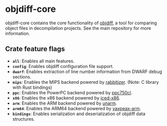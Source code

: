 # objdiff-core

objdiff-core contains the core functionality of [objdiff](https://github.com/encounter/objdiff), a tool for comparing object files in decompilation projects. See the main repository for more information.

## Crate feature flags

- **`all`**: Enables all main features.
- **`config`**: Enables objdiff configuration file support.
- **`dwarf`**: Enables extraction of line number information from DWARF debug sections.
- **`mips`**: Enables the MIPS backend powered by [rabbitizer](https://github.com/Decompollaborate/rabbitizer). (Note: C library with Rust bindings)
- **`ppc`**: Enables the PowerPC backend powered by [ppc750cl](https://github.com/encounter/ppc750cl).
- **`x86`**: Enables the x86 backend powered by [iced-x86](https://crates.io/crates/iced-x86).
- **`arm`**: Enables the ARM backend powered by [unarm](https://github.com/AetiasHax/unarm).
- **`arm64`**: Enables the ARM64 backend powered by [yaxpeax-arm](https://github.com/iximeow/yaxpeax-arm).
- **`bindings`**: Enables serialization and deserialization of objdiff data structures.
